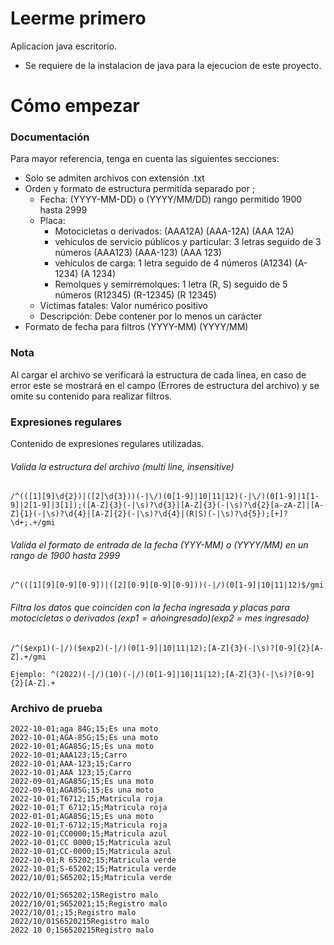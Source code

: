 # Leerme primero
Aplicacion java escritorio.

* Se requiere de la instalacion de java para la ejecucion de este proyecto.

# Cómo empezar

### Documentación
Para mayor referencia, tenga en cuenta las siguientes secciones:

* Solo se admiten archivos con extensión .txt
* Orden y formato de estructura permitida separado por ;
    * Fecha: (YYYY-MM-DD) o (YYYY/MM/DD) rango permitido 1900 hasta 2999
    * Placa: 
        - Motocicletas o derivados: (AAA12A) (AAA-12A) (AAA 12A)
        - vehículos de servicio públicos y particular: 3 letras seguido de 3 números (AAA123) (AAA-123) (AAA 123)
        - vehículos de carga: 1 letra seguido de 4 números (A1234) (A-1234) (A 1234)
        - Remolques y semirremolques: 1 letra (R, S) seguido de 5 números (R12345) (R-12345) (R 12345) 
    * Víctimas fatales: Valor numérico positivo
    * Descripción: Debe contener por lo menos un carácter
* Formato de fecha para filtros (YYYY-MM) (YYYY/MM)

### Nota
Al cargar el archivo se verificará la estructura de cada línea, en caso de error este se mostrará en el campo (Errores de estructura del archivo) y se omite su contenido para realizar filtros.

### Expresiones regulares
Contenido de expresiones regulares utilizadas.

###### Valida la estructura del archivo (multi line, insensitive)
    /^(([1][9]\d{2})|([2]\d{3}))(-|\/)(0[1-9]|10|11|12)(-|\/)(0[1-9]|1[1-9]|2[1-9]|3[1]);([A-Z]{3}(-|\s)?\d{3}|[A-Z]{3}(-|\s)?\d{2}[a-zA-Z]|[A-Z]{1}(-|\s)?\d{4}|[A-Z]{2}(-|\s)?\d{4}|(R|S)(-|\s)?\d{5});[+]?\d+;.+/gmi
###### Valida el formato de entrada de la fecha (YYY-MM) o (YYYY/MM) en un rango de 1900 hasta 2999
    /^(([1][9][0-9][0-9])|([2][0-9][0-9][0-9]))(-|/)(0[1-9]|10|11|12)$/gmi
###### Filtra los datos que coinciden con la fecha ingresada y placas para motocicletas o derivados ($exp1 = año ingresado) ($exp2 = mes ingresado)
    /^($exp1)(-|/)($exp2)(-|/)(0[1-9]|10|11|12);[A-Z]{3}(-|\s)?[0-9]{2}[A-Z].+/gmi

    Ejemplo: ^(2022)(-|/)(10)(-|/)(0[1-9]|10|11|12);[A-Z]{3}(-|\s)?[0-9]{2}[A-Z].+

### Archivo de prueba
    2022-10-01;aga 84G;15;Es una moto
    2022-10-01;AGA-85G;15;Es una moto
    2022-10-01;AGA85G;15;Es una moto
    2022-10-01;AAA123;15;Carro
    2022-10-01;AAA-123;15;Carro
    2022-10-01;AAA 123;15;Carro
    2022-09-01;AGA85G;15;Es una moto
    2022-09-01;AGA85G;15;Es una moto
    2022-10-01;T6712;15;Matricula roja
    2022-10-01;T 6712;15;Matricula roja
    2022-01-01;AGA85G;15;Es una moto
    2022-10-01;T-6712;15;Matricula roja
    2022-10-01;CC0000;15;Matricula azul
    2022-10-01;CC 0000;15;Matricula azul
    2022-10-01;CC-0000;15;Matricula azul
    2022-10-01;R 65202;15;Matricula verde
    2022-10-01;S-65202;15;Matricula verde
    2022/10/01;S65202;15;Matricula verde

    2022/10/01;S65202;15Registro malo
    2022/10/01;S652021;15;Registro malo
    2022/10/01;;15;Registro malo
    2022/10/01S6520215Registro malo
    2022 10 0;1S6520215Registro malo